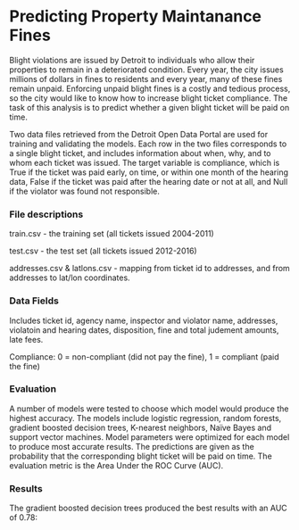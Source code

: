 # Predicting Property Maintanance Fines

Blight violations are issued by Detroit to individuals who allow their properties to remain in a deteriorated condition. Every year, the city issues millions of dollars in fines to residents and every year, many of these fines remain unpaid. Enforcing unpaid blight fines is a costly and tedious process, so the city would like to know how to increase blight ticket compliance. The task of this analysis is to predict whether a given blight ticket will be paid on time.

Two data files retrieved from the Detroit Open Data Portal are used for training and validating the models. Each row in the two files corresponds to a single blight ticket, and includes information about when, why, and to whom each ticket was issued. The target variable is compliance, which is True if the ticket was paid early, on time, or within one month of the hearing data, False if the ticket was paid after the hearing date or not at all, and Null if the violator was found not responsible. 

### File descriptions
train.csv - the training set (all tickets issued 2004-2011)

test.csv - the test set (all tickets issued 2012-2016)

addresses.csv & latlons.csv - mapping from ticket id to addresses, and from addresses to lat/lon coordinates. 

### Data Fields
Includes ticket id, agency name, inspector and violator name, addresses, violatoin and hearing dates, disposition, fine and total judement amounts, late fees.

Compliance: 0 = non-compliant (did not pay the fine), 1 = compliant (paid the fine)

### Evaluation
A number of models were tested to choose which model would produce the highest accuracy. The models include logistic regression, random forests, gradient boosted decision trees, K-nearest neighbors, Naïve Bayes and support vector machines. Model parameters were optimized for each model to produce most accurate results.  The predictions are given as the probability that the corresponding blight ticket will be paid on time. The evaluation metric is the Area Under the ROC Curve (AUC).

### Results

The gradient boosted decision trees produced the best results with an AUC of 0.78:

